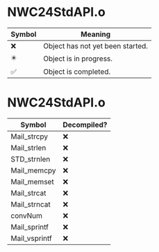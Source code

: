 # NWC24StdAPI.o
| Symbol | Meaning 
| ------------- | ------------- 
| :x: | Object has not yet been started. 
| :eight_pointed_black_star: | Object is in progress. 
| :white_check_mark: | Object is completed. 


# NWC24StdAPI.o
| Symbol | Decompiled? |
| ------------- | ------------- |
| Mail_strcpy | :x: |
| Mail_strlen | :x: |
| STD_strnlen | :x: |
| Mail_memcpy | :x: |
| Mail_memset | :x: |
| Mail_strcat | :x: |
| Mail_strncat | :x: |
| convNum | :x: |
| Mail_sprintf | :x: |
| Mail_vsprintf | :x: |
